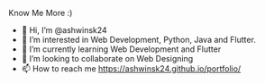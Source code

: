 Know Me More :)
- 👋 Hi, I’m @ashwinsk24
- 👀 I’m interested in Web Development, Python, Java and Flutter.
- 🌱 I’m currently learning Web Development and Flutter
- 💞️ I’m looking to collaborate on Web Designing
- 📫 How to reach me https://ashwinsk24.github.io/portfolio/

<!---
ashwinsk24/ashwinsk24 is a ✨ special ✨ repository because its `README.md` (this file) appears on your GitHub profile.
You can click the Preview link to take a look at your changes.
--->

